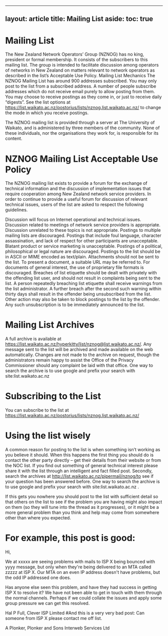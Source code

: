 
---
layout: article
title: Mailing List
aside:
  toc: true
---

# Mailing List

The New Zealand Network Operators’ Group (NZNOG) has no king, president or formal membership. It consists of the subscribers to this mailing list. The group is intended to facilitate discussion among operators of networks in New Zealand on matters relevant to network operators as described in the list’s Acceptable Use Policy.
Mailing List Mechanics
The NZNOG Mailing List has around 900 addresses subscribed. You may only post to the list from a subscribed address. A number of people subscribe addresses which do not receive email purely to allow posting from them.
You may choose to receive postings as they come in, or just to receive daily “digests”. See the list options at  https://list.waikato.ac.nz/postorius/lists/nznog.list.waikato.ac.nz/ to change the mode in which you receive postings.

The NZNOG mailing list is provided through a server at The University of Waikato, and is administered by three members of the community. None of these individuals, nor the organisations they work for, is responsible for its content.

# NZNOG Mailing List Acceptable Use Policy
The NZNOG mailing list exists to provide a forum for the exchange of technical information and the discussion of implementation issues that require cooperation among New Zealand network service providers.
In order to continue to provide a useful forum for discussion of relevant technical issues, users of the list are asked to respect the following guidelines.

Discussion will focus on Internet operational and technical issues.
Discussion related to meetings of network service providers is appropriate.
Discussion unrelated to these topics is not appropriate.
Postings to multiple mailing lists are discouraged.
Postings that include foul language, character assassination, and lack of respect for other participants are unacceptable.
Blatant product or service marketing is unacceptable.
Postings of a political, philosophical or legal nature are discouraged.
Postings to the list should be in ASCII or MIME encoded as text/plain. Attachments should not be sent to the list. To present a document, a suitable URL may be referred to. For documents of general interest, the use of proprietary file formats is discouraged.
Breaches of list etiquette should be dealt with privately with the offending list user, and should not result in complaints being sent to the list.
A person repeatedly breaching list etiquette shall receive warnings from the list administrator. A further breach after the second such warning within thirty days shall result in the offender being unsubscribed from the list. Other action may also be taken to block postings to the list by the offender. Any such unsubscription is to be immediately announced to the list.
# Mailing List Archives
A full archive is available at https://list.waikato.ac.nz/hyperkitty/list/nznog@list.waikato.ac.nz/. Any message sent to the list will be archived and made available on the web automatically. Changes are not made to the archive on request, though the administrators remain happy to assist the Office of the Privacy Commissioner should any complaint be laid with that office.
One way to search the archive is to use google and prefix your search with site:list.waikato.ac.nz
# Subscribing to the List
You can subscribe to the list at  https://list.waikato.ac.nz/postorius/lists/nznog.list.waikato.ac.nz/
# Using the list wisely
A common reason for posting to the list is when something isn’t working as you believe it should. When this happens the first thing you should do is contact the other party directly – get their details from their website or from the NOC list. If you find out something of general technical interest please share it with the list through an intelligent and fact filled post.
Secondly, search the archives at http://list.waikato.ac.nz/pipermail/nznog/to see if your question has been answered before. One way to search the archive is to use google and prefix your search with site:list.waikato.ac.nz .

If this gets you nowhere you should post to the list with sufficient detail so that others on the list to see if the problem you are having might also impact on them (so they will tune into the thread as it progresses), or it might be a more general problem than you think and help may come from somewhere other than where you expected.

# For example, this post is good:
Hi,

We at xxxxx are seeing problems with mails to ISP X being bounced with
yyyy message, but only when they're being delivered to an MTA called
zzzzz at ISP X. Our MTA on an even IP address doesn't have problems, but
the odd IP addressed one does.

Has anyone else seen this problem, and have they had success in getting
ISP X to resolve it? We have not been able to get in touch with them
through the normal channels. Perhaps if we could collate the issues and
apply some group pressure we can get this resolved.

Hal P Full,
Clever ISP Limited
#And this is a very very bad post:
Can someone from ISP X please contact me off list.

A Plonker,
Plonker and Sons Interweb Services Ltd
